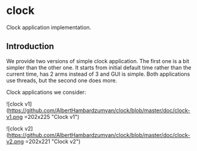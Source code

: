 # clock
Clock application implementation.


## Introduction

We provide two versions of simple clock application. The first one is a bit simpler than the other one. It starts from 
 initial default time rather than the current time, has 2 arms instead of 3 and GUI is simple. Both applications use 
 threads, but the second one does more.
 
Clock applications we consider:

![clock v1](https://github.com/AlbertHambardzumyan/clock/blob/master/doc/clock-v1.png =202x225 "Clock v1")

![clock v2](https://github.com/AlbertHambardzumyan/clock/blob/master/doc/clock-v2.png =202x221 "Clock v2")
